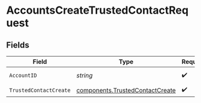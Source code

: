 # AccountsCreateTrustedContactRequest


## Fields

| Field                                                                              | Type                                                                               | Required                                                                           | Description                                                                        | Example                                                                            |
| ---------------------------------------------------------------------------------- | ---------------------------------------------------------------------------------- | ---------------------------------------------------------------------------------- | ---------------------------------------------------------------------------------- | ---------------------------------------------------------------------------------- |
| `AccountID`                                                                        | *string*                                                                           | :heavy_check_mark:                                                                 | The account id.                                                                    | 01HC3MAQ4DR9QN1V8MJ4CN1HMK                                                         |
| `TrustedContactCreate`                                                             | [components.TrustedContactCreate](../../models/components/trustedcontactcreate.md) | :heavy_check_mark:                                                                 | N/A                                                                                |                                                                                    |